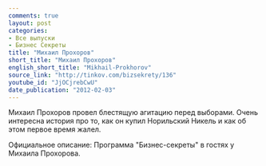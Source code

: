```yaml
---
comments: true
layout: post
categories:
- Все выпуски
- Бизнес Секреты
title: "Михаил Прохоров"
short_title: "Михаил Прохоров"
english_short_title: "Mikhail-Prokhorov"
source_link: "http://tinkov.com/bizsekrety/136"
youtube_id: "JjOCjrebCwU"
date_publication: "2012-02-03"
---
```

Михаил Прохоров провел блестящую агитацию перед выборами.
Очень интересна история про то, как он купил Норильский Никель и как об этом первое время жалел.

Официальное описание:
Программа "Бизнес-секреты" в гостях у Михаила Прохорова. 

